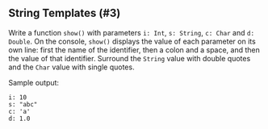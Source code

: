 ## String Templates (#3)

Write a function `show()` with parameters `i: Int`, `s: String`, `c: Char` and
`d: Double`. On the console, `show()` displays the value of each parameter on
its own line: first the name of the identifier, then a colon and a space, and
then the value of that identifier. Surround the `String` value with double quotes
and the `Char` value with single quotes.

Sample output:

```
i: 10
s: "abc"
c: 'a'
d: 1.0
```